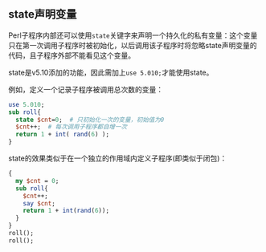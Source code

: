 ## state声明变量

Perl子程序内部还可以使用`state`关键字来声明一个持久化的私有变量：这个变量只在第一次调用子程序时被初始化，以后调用该子程序时将忽略state声明变量的代码，且子程序外部不能看见这个变量。

state是v5.10添加的功能，因此需加上`use 5.010;`才能使用state。

例如，定义一个记录子程序被调用总次数的变量：

```perl
use 5.010;
sub roll{
  state $cnt=0;  # 只初始化一次的变量，初始值为0
  $cnt++;  # 每次调用子程序都自增一次
  return 1 + int( rand(6) );
}
```

state的效果类似于在一个独立的作用域内定义子程序(即类似于闭包)：

```perl
{
  my $cnt = 0;
  sub roll{
    $cnt++;
    say $cnt;
    return 1 + int(rand(6));
  }
}
roll();
roll();
```